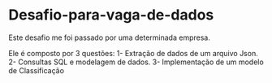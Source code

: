 # Desafio-para-vaga-de-dados
Este desafio me foi passado por uma determinada empresa.

Ele é composto por 3 questões: 
1- Extração de dados de um arquivo Json.
2- Consultas SQL e modelagem de dados.
3- Implementação de um modelo de Classificação
